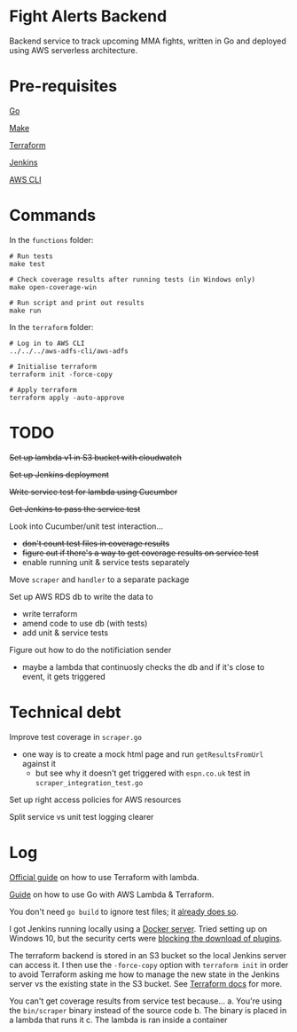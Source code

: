 # Fight Alerts Backend

Backend service to track upcoming MMA fights, written in Go and deployed using AWS serverless architecture.

# Pre-requisites

[Go](https://go.dev/)

[Make](https://www.gnu.org/software/make/)

[Terraform](https://www.terraform.io/)

[Jenkins](https://www.jenkins.io/)

[AWS CLI](https://aws.amazon.com/cli/)

# Commands

In the `functions` folder:

```
# Run tests
make test

# Check coverage results after running tests (in Windows only)
make open-coverage-win

# Run script and print out results
make run
```

In the `terraform` folder:

```
# Log in to AWS CLI
../../../aws-adfs-cli/aws-adfs

# Initialise terraform
terraform init -force-copy

# Apply terraform
terraform apply -auto-approve
```

# TODO

~~Set up lambda v1 in S3 bucket with cloudwatch~~

~~Set up Jenkins deployment~~

~~Write service test for lambda using Cucumber~~

~~Get Jenkins to pass the service test~~

Look into Cucumber/unit test interaction...
- ~~don't count test files in coverage results~~
- ~~figure out if there's a way to get coverage results on service test~~
- enable running unit & service tests separately

Move `scraper` and `handler` to a separate package

Set up AWS RDS db to write the data to
- write terraform
- amend code to use db (with tests)
- add unit & service tests

Figure out how to do the notificiation sender
- maybe a lambda that continuosly checks the db and if it's close to event, it gets triggered

# Technical debt

Improve test coverage in `scraper.go`
- one way is to create a mock html page and run `getResultsFromUrl` against it
    - but see why it doesn't get triggered with `espn.co.uk` test in `scraper_integration_test.go`

Set up right access policies for AWS resources

Split service vs unit test logging clearer

# Log

[Official guide](https://learn.hashicorp.com/tutorials/terraform/lambda-api-gateway) on how to use Terraform with lambda.

[Guide](https://levelup.gitconnected.com/setup-your-go-lambda-and-deploy-with-terraform-9105bda2bd18) on how to use Go with AWS Lambda & Terraform.

You don't need `go build` to ignore test files; it [already does so](https://stackoverflow.com/a/65844817/7874516).

I got Jenkins running locally using a [Docker server](https://www.jenkins.io/doc/book/installing/docker/). Tried setting up on Windows 10, but the security certs were [blocking the download of plugins](https://stackoverflow.com/questions/24563694/jenkins-unable-to-find-valid-certification-path-to-requested-target-error-whil#:~:text=That%20error%20is%20a%20common,is%20a%20Self-Signed%20Certificate).

The terraform backend is stored in an S3 bucket so the local Jenkins server can access it. I then use the `-force-copy` option with `terraform init` in order to avoid Terraform asking me how to manage the new state in the Jenkins server vs the existing state in the S3 bucket. See [Terraform docs](https://www.terraform.io/cli/commands/init#backend-initialization) for more.

You can't get coverage results from service test because...
a. You're using the `bin/scraper` binary instead of the source code
b. The binary is placed in a lambda that runs it
c. The lambda is ran inside a container